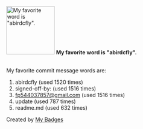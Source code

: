 <img src="https://github.com/my-badges/my-badges/blob/master/src/all-badges/favorite-word/favorite-word.png?raw=true" alt="My favorite word is &quot;abirdcfly&quot;." title="My favorite word is &quot;abirdcfly&quot;." width="128">
<strong>My favorite word is &quot;abirdcfly&quot;.</strong>
<br><br>

My favorite commit message words are:

1. abirdcfly (used 1520 times)
2. signed-off-by: (used 1516 times)
3. <fp544037857@gmail.com> (used 1516 times)
4. update (used 787 times)
5. readme.md (used 632 times)


Created by <a href="https://github.com/my-badges/my-badges">My Badges</a>